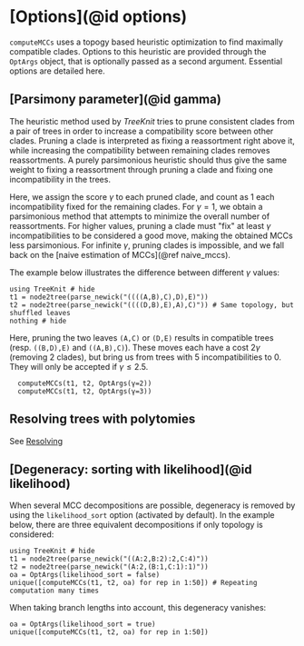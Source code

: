 # [Options](@id options)

`computeMCCs` uses a topogy based heuristic optimization to find maximally compatible clades. 
  Options to this heuristic are provided through the `OptArgs` object, that is optionally passed as a second argument.
  Essential options are detailed here. 	

## [Parsimony parameter](@id gamma)
The heuristic method used by *TreeKnit* tries to prune consistent clades from a pair of trees in order to increase a compatibility score between other clades. 
  Pruning a clade is interpreted as fixing a reassortment right above it, while increasing the compatibility between remaining clades removes reassortments. 
  A purely parsimonious heuristic should thus give the same weight to fixing a reassortment through pruning a clade and fixing one incompatibility in the trees. 

Here, we assign the score $\gamma$ to each pruned clade, and count as $1$ each incompatibility fixed for the remaining clades. 
  For $\gamma=1$, we obtain a parsimonious method that attempts to minimize the overall number of reassortments. 
  For higher values, pruning a clade must "fix" at least $\gamma$ incompatibilities to be considered a good move, making the obtained MCCs less parsimonious. 
  For infinite $\gamma$, pruning clades is impossible, and we fall back on the [naive estimation of MCCs](@ref naive_mccs). 
  
The example below illustrates the difference between different $\gamma$ values: 
```@example gamma1
using TreeKnit # hide
t1 = node2tree(parse_newick("((((A,B),C),D),E)"))
t2 = node2tree(parse_newick("((((D,B),E),A),C)")) # Same topology, but shuffled leaves
nothing # hide
```
Here, pruning the two leaves `(A,C)` or `(D,E)` results in compatible trees (resp. `((B,D),E)` and `((A,B),C)`). 
  These moves each have a cost 2$\gamma$ (removing 2 clades), but bring us from trees with 5 incompatibilities to 0. 
  They will only be accepted if $\gamma \leq 2.5$. 

```@repl gamma1
  computeMCCs(t1, t2, OptArgs(γ=2))
  computeMCCs(t1, t2, OptArgs(γ=3))
```


## Resolving trees with polytomies 
See [Resolving](@ref)

## [Degeneracy: sorting with likelihood](@id likelihood)
When several MCC decompositions are possible, degeneracy is removed by using the `likelihood_sort` option (activated by default). 
In the example below, there are three equivalent decompositions if only topology is considered: 
```@example degeneracy
using TreeKnit # hide
t1 = node2tree(parse_newick("((A:2,B:2):2,C:4)"))
t2 = node2tree(parse_newick("(A:2,(B:1,C:1):1)"))
oa = OptArgs(likelihood_sort = false)
unique([computeMCCs(t1, t2, oa) for rep in 1:50]) # Repeating computation many times 
```

When taking branch lengths into account, this degeneracy vanishes: 
```@example degeneracy
oa = OptArgs(likelihood_sort = true)
unique([computeMCCs(t1, t2, oa) for rep in 1:50])
```